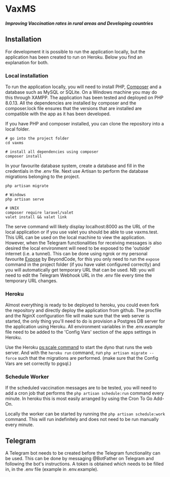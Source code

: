 # VaxMS
##### Improving Vaccination rates in rural areas and Developing countries

## Installation
For development it is possible to run the application locally, but the application has been created to run on Heroku.
Below you find an explanation for both.

### Local installation
To run the application locally, you will need to install PHP, [Composer](https://getcomposer.org) and a database such as
MySQL or SQLite. On a Windows machine you may do this through XAMPP.
The application has been tested and deployed on PHP 8.0.13. All the dependencies are installed by composer and the 
composer.lock file ensures that the versions that are installed are compatible with the app as it has been developed.

If you have PHP and composer installed, you can clone the repository into a local folder.
```
# go into the project folder
cd vaxms

# install all dependencies using composer
composer install
```

In your favourite database system, create a database and fill in the credentials in the .env file.
Next use Artisan to perform the database migrations belonging to the project.
```
php artisan migrate

# Windows
php artisan serve

# UNIX
composer require laravel/valet
valet install && valet link
```

The serve command will likely display localhost:8000 as the URL of the local application or if you use valet you should 
be able to use vaxms.test. This URL can be used on the 
local machine to view the application. However, when the Telegram functionalities for receiving messages is also desired
the local environment will need to be exposed to the 'outside' internet (i.e. a tunnel). This can be done using ngrok
or my personal favourite [Expose](https://expose.dev) by BeyondCode, for this you only need to run the `expose` command 
in the project folder (if you have valet configured correctly) and you will automatically get temporary URL that can be 
used. NB: you will need to edit the Telegram Webhook URL in the .env file every time the temporary URL changes.

### Heroku
Almost everything is ready to be deployed to heroku, you could even fork the repository and directly deploy the
application from github. The procfile and the NginX configuration file will make sure that the web server is started, 
the only thing you'll need to do is provision a Postgres DB server for the application using Heroku. All environment
variables in the .env.example file need to be added to the 'Config Vars' section of the apps settings in Heroku.

Use the Heroku [ps:scale command](https://devcenter.heroku.com/articles/heroku-cli-commands#heroku-ps-scale) to start
the dyno that runs the web server. And with the `heroku run` command, run `php artisan migrate --force` such that the
migrations are performed. (make sure that the Config Vars are set correctly to pgsql.)

### Schedule Worker
If the scheduled vaccination messages are to be tested, you will need to add a cron job that performs the 
`php artisan schedule:run` command every minute. In heroku this is most easily arranged by using the Cron To Go Add-On.

Locally the worker can be started by running the `php artisan schedule:work` command. This will run indefinitely and
does not need to be run manually every minute.

## Telegram
A Telegram bot needs to be created before the Telegram functionality can be used. This can be done by messaging 
@BotFather on Telegram and following the bot's instructions. A token is obtained which needs to be filled in, in the 
.env file (example in .env.example). 
